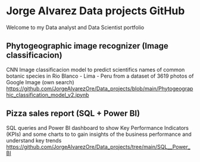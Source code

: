 # Jorge Alvarez Data projects GitHub

Welcome to my Data analyst and Data Scientist portfolio

## Phytogeographic image recognizer (Image classificacion)
CNN Image classificacion model to predict scientifics names of common botanic species in Rio Blanco - Lima - Peru from a dataset of 3619 photos of Google Image (own search)<br>
<https://github.com/JorgeAlvarezOre/Data_projects/blob/main/Phytogeographic_classification_model_v2.ipynb>

## Pizza sales report (SQL + Power BI)
SQL queries and Power BI dashboard to show Key Performance Indicators (KPIs) and some charts to to gain insights of the business performance and understand key trends<br>
<https://github.com/JorgeAlvarezOre/Data_projects/tree/main/SQL__Power_BI>
